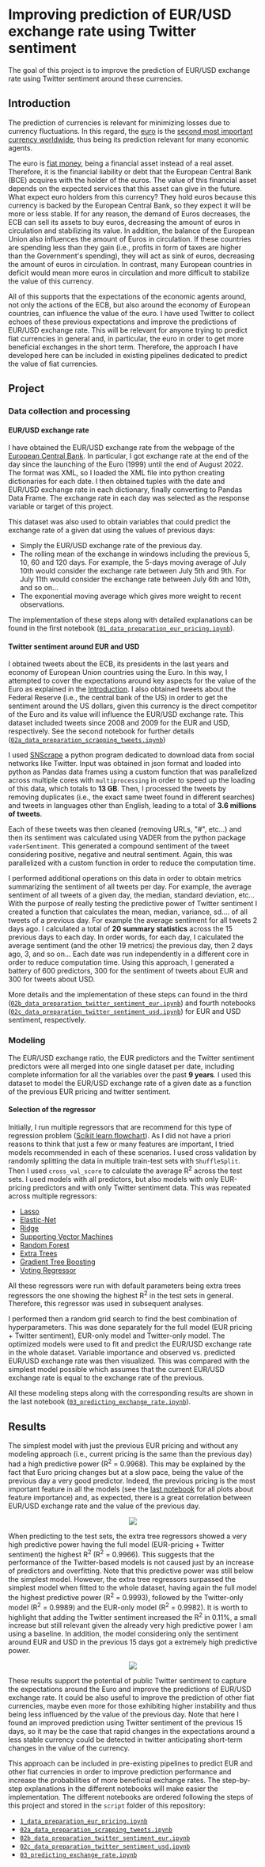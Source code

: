 # **Improving prediction of EUR/USD exchange rate using Twitter sentiment**

The goal of this project is to improve the prediction of EUR/USD exchange rate using Twitter sentiment around these currencies.

## Introduction

The prediction of currencies is relevant for minimizing losses due to currency fluctuations. In this regard, the [euro](https://en.wikipedia.org/wiki/Euro) is the [second most important currency worldwide](https://www.statista.com/statistics/247362/global-foreign-exchange-market-turnover-by-currency/), thus being its prediction relevant for many economic agents. 

The euro is [fiat money](https://en.wikipedia.org/wiki/Fiat_money), being a financial asset instead of a real asset. Therefore, it is the financial liability or debt that the European Central Bank (BCE) acquires with the holder of the euros. The value of this financial asset depends on the expected services that this asset can give in the future. What expect euro holders from this currency? They hold euros because this currency is backed by the European Central Bank, so they expect it will be more or less stable. If for any reason, the demand of Euros decreases, the ECB can sell its assets to buy euros, decreasing the amount of euros in circulation and stabilizing its value. In addition, the balance of the European Union also influences the amount of Euros in circulation. If these countries are spending less than they gain (i.e., profits in form of taxes are higher than the Government's spending), they will act as sink of euros, decreasing the amount of euros in circulation. In contrast, many European countries in deficit would mean more euros in circulation and more difficult to stabilize the value of this currency.

All of this supports that the expectations of the economic agents around, not only the actions of the ECB, but also around the economy of European countries, can influence the value of the euro. I have used Twitter to collect echoes of these previous expectations and improve the predictions of EUR/USD exchange rate. This will be relevant for anyone trying to predict fiat currencies in general and, in particular, the euro in order to get more beneficial exchanges in the short term. Therefore, the approach I have developed here can be included in existing pipelines dedicated to predict the value of fiat currencies.

## Project

### Data collection and processing

#### EUR/USD exchange rate

I have obtained the EUR/USD exchange rate from the webpage of the [European Central Bank](https://www.ecb.europa.eu/stats/policy_and_exchange_rates/euro_reference_exchange_rates/html/eurofxref-graph-usd.en.html). In particular, I got exchange rate at the end of the day since the launching of the Euro (1999) until the end of August 2022. The format was XML, so I loaded the XML file into python creating dictionaries for each date. I then obtained tuples with the date and EUR/USD exchange rate in each dictionary, finally converting to Pandas Data Frame. The exchange rate in each day was selected as the response variable or target of this project. 

This dataset was also used to obtain variables that could predict the exchange rate of a given dat using the values of previous days:

- Simply the EUR/USD exchange rate of the previous day.
- The rolling mean of the exchange in windows including the previous 5, 10, 60 and 120 days. For example, the 5-days moving average of July 10th would consider the exchange rate between July 5th and 9th. For July 11th would consider the exchange rate between July 6th and 10th, and so on...
- The exponential moving average which gives more weight to recent observations.

The implementation of these steps along with detailed explanations can be found in the first notebook ([`01_data_preparation_eur_pricing.ipynb`](/scripts/01_data_preparation_eur_pricing.ipynb)).

#### Twitter sentiment around EUR and USD

I obtained tweets about the ECB, its presidents in the last years and economy of European Union countries using the Euro. In this way, I attempted to cover the expectations around key aspects for the value of the Euro as explained in the [Introduction](https://github.com/dtortosa/capstone_project#introduction). I also obtained tweets about the Federal Reserve (i.e., the central bank of the US) in order to get the sentiment around the US dollars, given this currency is the direct competitor of the Euro and its value will influence the EUR/USD exchange rate. This dataset included tweets since 2008 and 2009 for the EUR and USD, respectively. See the second notebook for further details ([`02a_data_preparation_scrapping_tweets.ipynb`](/scripts/02a_data_preparation_scrapping_tweets.ipynb))

I used [SNScrape](https://github.com/JustAnotherArchivist/snscrape) a python program dedicated to download data from social networks like Twitter. Input was obtained in json format and loaded into python as Pandas data frames using a custom function that was parallelized across multiple cores with `multiprocessing` in order to speed up the loading of this data, which totals to **13 GB**. Then, I processed the tweets by removing duplicates (i.e., the exact same tweet found in different searches) and tweets in languages other than English, leading to a total of **3.6 millions of tweets**.

Each of these tweets was then cleaned (removing URLs, "#", etc...) and then its sentiment was calculated using VADER from the python package `vaderSentiment`. This generated a compound sentiment of the tweet considering positive, negative and neutral sentiment. Again, this was parallelized with a custom function in order to reduce the computation time.

I performed additional operations on this data in order to obtain metrics summarizing the sentiment of all tweets per day. For example, the average sentiment of all tweets of a given day, the median, standard deviation, etc... With the purpose of really testing the predictive power of Twitter sentiment I created a function that calculates the mean, median, variance, sd.... of all tweets of a previous day. For example the average sentiment for all tweets 2 days ago. I calculated a total of **20 summary statistics** across the 15 previous days to each day. In order words, for each day, I calculated the average sentiment (and the other 19 metrics) the previous day, then 2 days ago, 3, and so on... Each date was run independently in a different core in order to reduce computation time. Using this approach, I generated a battery of 600 predictors, 300 for the sentiment of tweets about EUR and 300 for tweets about USD. 

More details and the implementation of these steps can found in the third ([`02b_data_preparation_twitter_sentiment_eur.ipynb`](/scripts/02b_data_preparation_twitter_sentiment_eur.ipynb)) and fourth notebooks ([`02c_data_preparation_twitter_sentiment_usd.ipynb`](/scripts/02c_data_preparation_twitter_sentiment_usd.ipynb)) for EUR and USD sentiment, respectively.

### Modeling

The EUR/USD exchange ratio, the EUR predictors and the Twitter sentiment predictors were all merged into one single dataset per date, including complete information for all the variables over the past **9 years**. I used this dataset to model the EUR/USD exchange rate of a given date as a function of the previous EUR pricing and twitter sentiment. 

#### Selection of the regressor

Initially, I run multiple regressors that are recommend for this type of regression problem ([Scikit learn flowchart](https://scikit-learn.org/stable/tutorial/machine_learning_map/index.html)). As I did not have a priori reasons to think that just a few or many features are important, I tried models recommended in each of these scenarios. I used cross validation by randomly splitting the data in multiple train-test sets with `ShuffleSplit`. Then I used `cross_val_score` to calculate the average R<sup>2</sup> across the test sets. I used models with all predictors, but also models with only EUR-pricing predictors and with only Twitter sentiment data. This was repeated across multiple regressors:

- [Lasso](https://scikit-learn.org/stable/modules/linear_model.html#lasso)
- [Elastic-Net](https://scikit-learn.org/stable/modules/linear_model.html#elastic-net)
- [Ridge](https://scikit-learn.org/stable/modules/linear_model.html#ridge-regression)
- [Supporting Vector Machines](https://scikit-learn.org/stable/modules/svm.html#regression)
- [Random Forest](https://scikit-learn.org/stable/modules/ensemble.html#random-forests)
- [Extra Trees](https://scikit-learn.org/stable/modules/ensemble.html#extremely-randomized-trees)
- [Gradient Tree Boosting](https://scikit-learn.org/stable/modules/ensemble.html#gradient-tree-boosting)
- [Voting Regressor](https://scikit-learn.org/stable/modules/ensemble.html#voting-regressor)

All these regressors were run with default parameters being extra trees regressors the one showing the highest R<sup>2</sup> in the test sets in general. Therefore, this regressor was used in subsequent analyses.

I performed then a random grid search to find the best combination of hyperparameters. This was done separately for the full model (EUR pricing + Twitter sentiment), EUR-only model and Twitter-only model. The optimized models were used to fit and predict the EUR/USD exchange rate in the whole dataset. Variable importance and observed vs. predicted EUR/USD exchange rate was then visualized. This was compared with the simplest model possible which assumes that the current EUR/USD exchange rate is equal to the exchange rate of the previous.

All these modeling steps along with the corresponding results are shown in the last notebook ([`03_predicting_exchange_rate.ipynb`](/scripts/03_predicting_exchange_rate.ipynb)).

## Results

The simplest model with just the previous EUR pricing and without any modeling approach (i.e., current pricing is the same than the previous day) had a high predictive power (R<sup>2</sup> = 0.9968). This may be explained by the fact that Euro pricing changes but at a slow pace, being the value of the previous day a very good predictor. Indeed, the previous pricing is the most important feature in all the models (see the [last notebook](/scripts/03_predicting_exchange_rate.ipynb) for all plots about feature importance) and, as expected, there is a great correlation between EUR/USD exchange rate and the value of the previous day.

<p align="center">
  <img src="https://github.com/dtortosa/capstone_project/blob/main/results/figures/eur_pricing_vs_previous_day.jpg" />
</p>

When predicting to the test sets, the extra tree regressors showed a very high predictive power having the full model (EUR-pricing + Twitter sentiment) the highest R<sup>2</sup> (R<sup>2</sup> = 0.9966). This suggests that the performance of the Twitter-based models is not caused just by an increase of predictors and overfitting. Note that this predictive power was still below the simplest model. However, the extra tree regressors surpassed the simplest model when fitted to the whole dataset, having again the full model the highest predictive power (R<sup>2</sup> = 0.9993), followed by the Twitter-only model (R<sup>2</sup> = 0.9989) and the EUR-only model (R<sup>2</sup> = 0.9982). It is worth to highlight that adding the Twitter sentiment increased the R<sup>2</sup> in 0.11%, a small increase but still relevant given the already very high predictive power I am using a baseline. In addition, the model considering only the sentiment around EUR and USD in the previous 15 days got a extremely high predictive power.

<p align="center">
  <img src="https://github.com/dtortosa/capstone_project/blob/main/results/figures/eur_predictions_final_models.jpg" />
</p>

These results support the potential of public Twitter sentiment to capture the expectations around the Euro and improve the predictions of EUR/USD exchange rate. It could be also useful to improve the prediction of other fiat currencies, maybe even more for those exhibiting higher instability and thus being less influenced by the value of the previous day. Note that here I found an improved prediction using Twitter sentiment of the previous 15 days, so it may be the case that rapid changes in the expectations around a less stable currency could be detected in twitter anticipating short-term changes in the value of the currency. 

This approach can be included in pre-existing pipelines to predict EUR and other fiat currencies in order to improve prediction performance and increase the probabilities of more beneficial exchange rates. The step-by-step explanations in the different notebooks will make easier the implementation. The different notebooks are ordered following the steps of this project and stored in the `script` folder of this repository:

- [`1_data_preparation_eur_pricing.ipynb`](scripts/1_data_preparation_eur_pricing.ipynb)
- [`02a_data_preparation_scrapping_tweets.ipynb`](scripts/02a_data_preparation_scrapping_tweets.ipynb)
- [`02b_data_preparation_twitter_sentiment_eur.ipynb`](scripts/02b_data_preparation_twitter_sentiment_eur.ipynb)
- [`02c_data_preparation_twitter_sentiment_usd.ipynb`](scripts/02c_data_preparation_twitter_sentiment_usd.ipynb)
- [`03_predicting_exchange_rate.ipynb`](scripts/03_predicting_exchange_rate.ipynb)
